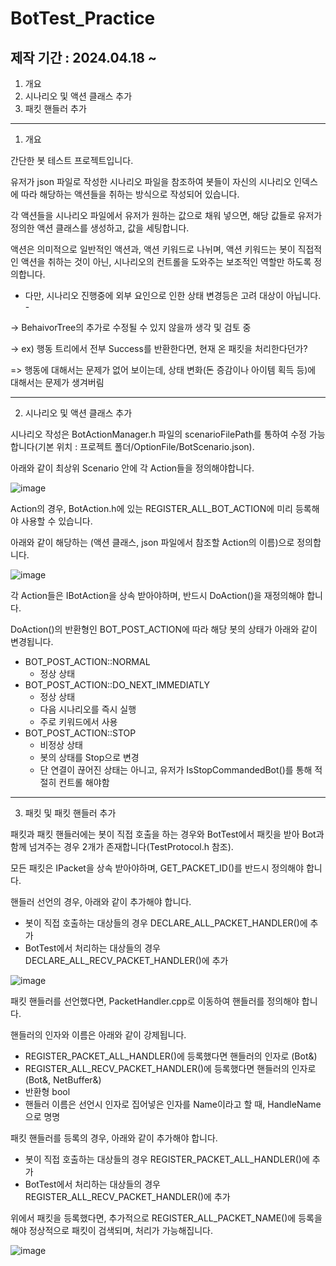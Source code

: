 # BotTest_Practice

## 제작 기간 : 2024.04.18 ~ 

 1. 개요
 2. 시나리오 및 액션 클래스 추가
 3. 패킷 핸들러 추가

---

1. 개요

간단한 봇 테스트 프로젝트입니다.

유저가 json 파일로 작성한 시나리오 파일을 참조하여 봇들이 자신의 시나리오 인덱스에 따라 해당하는 액션들을 취하는 방식으로 작성되어 있습니다.

각 액션들을 시나리오 파일에서 유저가 원하는 값으로 채워 넣으면, 해당 값들로 유저가 정의한 액션 클래스를 생성하고, 값을 세팅합니다.

액션은 의미적으로 일반적인 액션과, 액션 키워드로 나뉘며, 액션 키워드는 봇이 직접적인 액션을 취하는 것이 아닌, 시나리오의 컨트롤을 도와주는 보조적인 역할만 하도록 정의합니다.

- 다만, 시나리오 진행중에 외부 요인으로 인한 상태 변경등은 고려 대상이 아닙니다. -

-> BehaivorTree의 추가로 수정될 수 있지 않을까 생각 및 검토 중

-> ex) 행동 트리에서 전부 Success를 반환한다면, 현재 온 패킷을 처리한다던가?

=> 행동에 대해서는 문제가 없어 보이는데, 상태 변화(돈 증감이나 아이템 획득 등)에 대해서는 문제가 생겨버림

---

2. 시나리오 및 액션 클래스 추가

시나리오 작성은 BotActionManager.h 파일의 scenarioFilePath를 통하여 수정 가능합니다(기본 위치 : 프로젝트 폴더/OptionFile/BotScenario.json).

아래와 같이 최상위 Scenario 안에 각 Action들을 정의해야합니다.

![image](https://github.com/m5623skhj/BotTest_Practice/assets/42509418/ecee469b-c67f-4cab-9369-dabe97ae5482)

Action의 경우, BotAction.h에 있는 REGISTER_ALL_BOT_ACTION에 미리 등록해야 사용할 수 있습니다.

아래와 같이 해당하는 (액션 클래스, json 파일에서 참조할 Action의 이름)으로 정의합니다.

![image](https://github.com/m5623skhj/BotTest_Practice/assets/42509418/44fe14a2-aeee-4705-9f45-927600e54be7)

각 Action들은 IBotAction을 상속 받아야하며, 반드시 DoAction()을 재정의해야 합니다.

DoAction()의 반환형인 BOT_POST_ACTION에 따라 해당 봇의 상태가 아래와 같이 변경됩니다.
* BOT_POST_ACTION::NORMAL
  * 정상 상태
* BOT_POST_ACTION::DO_NEXT_IMMEDIATLY
  * 정상 상태
  * 다음 시나리오를 즉시 실행
  *  주로 키워드에서 사용
* BOT_POST_ACTION::STOP
  * 비정상 상태
  * 봇의 상태를 Stop으로 변경
  * 단 연결이 끊어진 상태는 아니고, 유저가 IsStopCommandedBot()를 통해 적절히 컨트롤 해야함

---

3. 패킷 및 패킷 핸들러 추가

패킷과 패킷 핸들러에는 봇이 직접 호출을 하는 경우와 BotTest에서 패킷을 받아 Bot과 함께 넘겨주는 경우 2개가 존재합니다(TestProtocol.h 참조).

모든 패킷은 IPacket을 상속 받아야하며, GET_PACKET_ID()를 반드시 정의해야 합니다.

핸들러 선언의 경우, 아래와 같이 추가해야 합니다.

* 봇이 직접 호출하는 대상들의 경우 DECLARE_ALL_PACKET_HANDLER()에 추가
* BotTest에서 처리하는 대상들의 경우 DECLARE_ALL_RECV_PACKET_HANDLER()에 추가

![image](https://github.com/m5623skhj/BotTest_Practice/assets/42509418/b5dbd504-8c57-44f3-ad4c-cfc86f04f6aa)

패킷 핸들러를 선언했다면, PacketHandler.cpp로 이동하여 핸들러를 정의해야 합니다.

핸들러의 인자와 이름은 아래와 같이 강제됩니다.

* REGISTER_PACKET_ALL_HANDLER()에 등록했다면 핸들러의 인자로 (Bot&)
* REGISTER_ALL_RECV_PACKET_HANDLER()에 등록했다면 핸들러의 인자로 (Bot&, NetBuffer&)
* 반환형 bool
* 핸들러 이름은 선언시 인자로 집어넣은 인자를 Name이라고 할 때, HandleName으로 명명

패킷 핸들러를 등록의 경우, 아래와 같이 추가해야 합니다.
* 봇이 직접 호출하는 대상들의 경우 REGISTER_PACKET_ALL_HANDLER()에 추가
* BotTest에서 처리하는 대상들의 경우 REGISTER_ALL_RECV_PACKET_HANDLER()에 추가

위에서 패킷을 등록했다면, 추가적으로 REGISTER_ALL_PACKET_NAME()에 등록을 해야 정상적으로 패킷이 검색되며, 처리가 가능해집니다.

![image](https://github.com/m5623skhj/BotTest_Practice/assets/42509418/392842c5-3342-4e9c-8298-d9487651d017)
